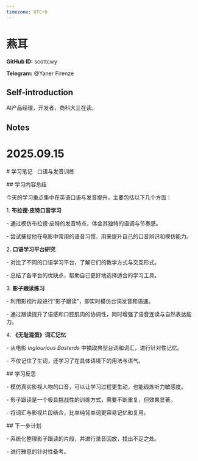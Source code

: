 ```yaml
---
timezone: UTC+8
---
```


# 燕耳

**GitHub ID:** scottcwy

**Telegram:** @Yaner Firenze

## Self-introduction

AI产品经理，开发者，商科大三在读。

## Notes
<!-- Content_START -->
# 2025.09.15
<!-- DAILY_CHECKIN_2025-09-15_START -->
\# 学习笔记 · 口语与发音训练

\## 学习内容总结

今天的学习重点集中在英语口语与发音提升，主要包括以下几个方面：

1\. **布拉德·皮特口音学习**

\- 通过模仿布拉德·皮特的发音特点，体会其独特的语调与节奏感。

\- 尝试捕捉他在电影中常用的语音习惯，用来提升自己的口音辨识和模仿能力。

2\. **口语学习平台研究**

\- 对比了不同的口语学习平台，了解它们的教学方式与交互形式。

\- 总结了各平台的优缺点，帮助自己更好地选择适合的学习工具。

3\. **影子跟读练习**

\- 利用影视片段进行“影子跟读”，即实时模仿台词发音和语速。

\- 通过跟读提升了语感和口腔肌肉的协调性，同时增强了语音连读与自然表达能力。

4\. **《无耻混蛋》词汇记忆**

\- 从电影 _Inglourious Basterds_ 中摘取典型台词和词汇，进行针对性记忆。

\- 不仅记住了生词，还学习了在具体语境下的用法与语气。

\## 学习反思

\- 模仿真实影视人物的口音，可以让学习过程更生动，也能锻炼听力敏感度。

\- 影子跟读是一个极具挑战性的训练方式，需要不断重复，但效果显著。

\- 将词汇与影视片段结合，比单纯背单词更容易记忆和复用。

\## 下一步计划

\- 系统化整理影子跟读的片段，并进行录音回放，找出不足之处。

\- 进行雅思的针对性备考。
<!-- DAILY_CHECKIN_2025-09-15_END -->
<!-- Content_END -->
